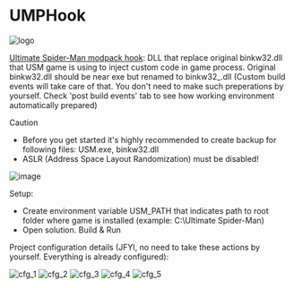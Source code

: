 # UMPHook


![logo](https://github.com/user-attachments/assets/b72d2c98-c69a-4f97-811b-0c3dcaebf00b)


<ins>Ultimate Spider-Man modpack hook</ins>: DLL that replace original binkw32.dll that USM game is using to inject custom code in game process. Original binkw32.dll should be near exe but renamed to binkw32_.dll 
(Custom build events will take care of that. You don't need to make such preperations by yourself. Check 'post build events' tab to see how working environment automatically prepared)

> [!CAUTION]
> - Before you get started it's highly recommended to create backup for following files: USM.exe, binkw32.dll
> - ASLR (Address Space Layout Randomization) must be disabled!
>
> ![image](https://github.com/user-attachments/assets/5cf1818e-c3c5-471f-bd62-f989d1562405)

Setup:
- Create environment variable USM_PATH that indicates path to root folder where game is installed (example: C:\Ultimate Spider-Man)
- Open solution. Build & Run

Project configuration details (JFYI, no need to take these actions by yourself. Everything is already configured):

![cfg_1](https://github.com/user-attachments/assets/b95ba562-e269-475b-939a-6ea350bfce34)
![cfg_2](https://github.com/user-attachments/assets/d279651a-2c20-4296-b316-84bd1629ee1b)
![cfg_3](https://github.com/user-attachments/assets/e68b39df-2bd8-4e10-8273-7934ebe4e936)
![cfg_4](https://github.com/user-attachments/assets/e67c429d-6462-4fb5-811a-23687ac3e621)
![cfg_5](https://github.com/user-attachments/assets/03f61870-61cb-4561-9acb-d360d6c98194)
